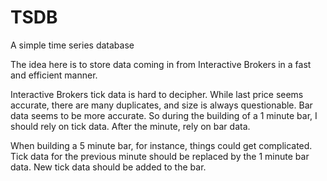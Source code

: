 # TSDB
A simple time series database

The idea here is to store data coming in from Interactive Brokers in a fast and efficient manner.

Interactive Brokers tick data is hard to decipher. While last price seems accurate, there are many duplicates, and size is always questionable. Bar data seems to be more accurate. So during the building of a 1 minute bar, I should rely on tick data. After the minute, rely on bar data.

When building a 5 minute bar, for instance, things could get complicated. Tick data for the previous minute should be replaced by the 1 minute bar data. New tick data should be added to the bar.